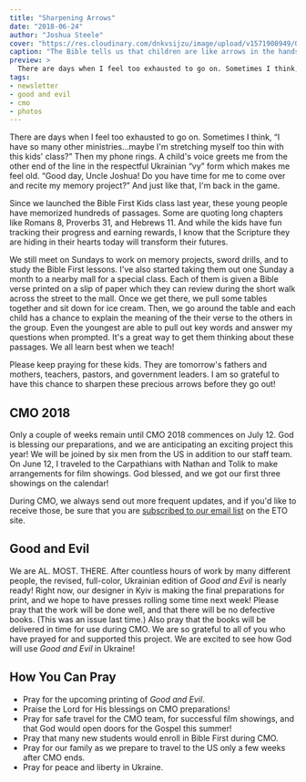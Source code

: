 ```yaml
---
title: "Sharpening Arrows"
date: "2018-06-24"
author: "Joshua Steele"
cover: "https://res.cloudinary.com/dnkvsijzu/image/upload/v1571908949/OFReport/2018-06-24-sharpening-arrows/teaching-forum-mall-12-6_vbjilu.jpg"
caption: "The Bible tells us that children are like arrows in the hands of a warrior — their impact can be swift and far-reaching. But effective arrows need preparation. They require thoughtful crafting to ensure that they are straight and sharp. I'm excited by the little arrows God is raising up here in our church in L'viv, and I'd like to tell you about how we are using Scripture to prepare these young people to have an impact for Christ."
preview: >
  There are days when I feel too exhausted to go on. Sometimes I think, “I have so many other ministries...maybe I'm stretching myself too thin with this kids' class?” Then my phone rings. A child's voice greets me from the other end of the line in the respectful Ukrainian “vy” form which makes me feel old. “Good day, Uncle Joshua! Do you  have time for me to come over and recite my memory project?” And just like that, I'm back in the game.
tags:
- newsletter
- good and evil
- cmo
- photos
---
```


There are days when I feel too exhausted to go on. Sometimes I think, “I have so many other ministries...maybe I'm stretching myself too thin with this kids' class?” Then my phone rings. A child's voice greets me from the other end of the line in the respectful Ukrainian “vy” form which makes me feel old. “Good day, Uncle Joshua! Do you  have time for me to come over and recite my memory project?” And just like that, I'm back in the game.

<article-callout content="OFR-May-Jun-2018.pdf" :download="true" />

<article-image publicId="OFReport/2018-06-24-sharpening-arrows/abby-leads-sword-drills_oxt3ea.jpg" width="768" caption="Abby leads sword drills at one of our regular Sunday classes. All the kids rotate leading the drills."/>

Since we launched the Bible First Kids class last year, these young people have memorized hundreds of passages. Some are quoting long chapters like Romans 8, Proverbs 31, and Hebrews 11. And while the kids have fun tracking their progress and earning rewards, I know that the Scripture they are hiding in their hearts today will transform their futures.

We still meet on Sundays to work on memory projects, sword drills, and to study the Bible First lessons. I've also started taking them out one Sunday a month to a nearby mall for a special class. Each of them is given a Bible verse printed on a slip of paper which they can review during the short walk across the street to the mall. Once we get there, we pull some tables together and sit down for ice cream. Then, we go around the table and each child has a chance to explain the meaning of the their verse to the others in the group. Even the youngest are able to pull out key words and answer my questions when prompted. It's a great way to get them thinking about these passages. We all learn best when we teach!

<article-image publicId="OFReport/2018-06-24-sharpening-arrows/bfk-forum-mcflurries_v4ohgp.jpg" width="768" caption="Everyone gets a Bible verse and a McFlurry. 😁 We go around the table, and each one explains the meaning of his verse to the rest of the group. It's a chance to learn by teaching!"/>

<article-image publicId="OFReport/2018-06-24-sharpening-arrows/bfk-kids-mall-group_qymyyp.jpg" width="768" caption='"As arrows are in the hand of a mighty man; so are children of the youth. Happy is the man that hath his quiver full of them: they shall not be ashamed, but they shall speak with the enemies in the gate." (Psalms 127:4-5)!'/>

Please keep praying for these kids. They are tomorrow's fathers and mothers, teachers, pastors, and government leaders. I am so grateful to have this chance to sharpen these precious arrows before they go out!

## CMO 2018

Only a couple of weeks remain until CMO 2018 commences on July 12. God is blessing our preparations, and we are anticipating an exciting project this year! We will be joined by six men from the US in addition to our staff team. On June 12, I traveled to the Carpathians with Nathan and Tolik to make arrangements for film showings. God blessed, and we got our first three showings on the calendar!

During CMO, we always send out more frequent updates, and if you'd like to receive those, be sure that you are [subscribed to our email list](https://euroteamoutreach.org/subscribe) on the ETO site.

<article-spacer />

<article-svg name="cmo-logo" width="250" alt="Carpathian Mountain Outreach" />

## Good and Evil

We are AL. MOST. THERE. After countless hours of work by many different people, the revised, full-color, Ukrainian edition of *Good and Evil* is nearly ready! Right  now, our designer in Kyiv is making the final preparations for print, and we hope to have presses rolling some time next week! Please pray that the work will be done well, and that there will be no defective books. (This was an issue last time.) Also pray that the books will be delivered in time for use during CMO. We are so grateful to all of you who have prayed for and supported this project. We are excited to see how God will use *Good and Evil* in Ukraine!

<article-image publicId="OFReport/2018-06-24-sharpening-arrows/ge-68-69-spread_xcabwq.png" width="550"/>

<article-callout content='"Coming Soon!"' :link="{ name: 'www.dobroizlo.com.ua', href: 'https://dobroizlo.com.ua/' }" />

## How You Can Pray

* Pray for the upcoming printing of *Good and Evil*.
* Praise the Lord for His blessings on CMO preparations!
* Pray for safe travel for the CMO team, for successful film showings, and that God would open doors for the Gospel this summer!
* Pray that many new students would enroll in Bible First during CMO.
* Pray for our family as we prepare to travel to the US only a few weeks after CMO ends.
* Pray for peace and liberty in Ukraine.

<article-spacer />

<article-image publicId="OFReport/2018-06-24-sharpening-arrows/tolik-explains-verse_jxe5tw.jpg" width="768" caption="Tolik (grey t-shirt) is one of the older guys in the class at 15. He did a great job explaining his verse to the group!"/>

<article-image publicId="OFReport/2018-06-24-sharpening-arrows/looking-up-verses_j1mi4j.jpg" width="768" caption='I never get tired of witnessing children searching through the Word of God. "The entrance of thy words..." (Psalms 119:130)'/>

<article-image publicId="OFReport/2018-06-24-sharpening-arrows/bfk-selfie_b5vhuv.jpg" width="768" caption="Selfie time!"/>

<article-image publicId="OFReport/2018-06-24-sharpening-arrows/ge-page-68-uk_minmwu.jpg" height="768" caption="Page 68 of Good and Evil in Ukrainian."/>

<article-image publicId="OFReport/2018-06-24-sharpening-arrows/ge-page-69-uk_sntoou.jpg" height="768" caption="Page 69 of Good and Evil in Ukrainian."/>

<article-image publicId="OFReport/2018-06-24-sharpening-arrows/at-vlad-and-martas_ullvym.jpg" width="768" caption="Pastor Vladyslav Medyakovskiy and his wife Marta are dear friends of ours. They have five children, many of whom are close in age to ours. Recently they invited us out to their home for dinner and fellowship."/>

<article-image publicId="OFReport/2018-06-24-sharpening-arrows/david-in-garden_nhq9dd.jpg" height="768" caption="They live in the country just outside L'viv. Everyone enjoyed the outside time — especially David!"/>

<article-image publicId="OFReport/2018-06-24-sharpening-arrows/david-with-kels_untmho.jpg" height="768" caption="Fun with Mama!"/>

<article-image publicId="OFReport/2018-06-24-sharpening-arrows/hosanna-natalia_neu5qu.jpg" height="768" caption="Natalia is a lady in our church who has taken a particular interest in Hosanna over the years. They enjoy spending time together when they can!"/>

<article-image publicId="OFReport/2018-06-24-sharpening-arrows/mary-airport_uxat8d.jpg" width="768" caption="A few weeks ago we had the privilege of hosting a young lady named Mary from Baltimore. She was only with us for a couple of nights, but we really hit it off! Thanks for coming and blessing our family, Mary! We're looking forward to seeing you in the US. 😊"/>
